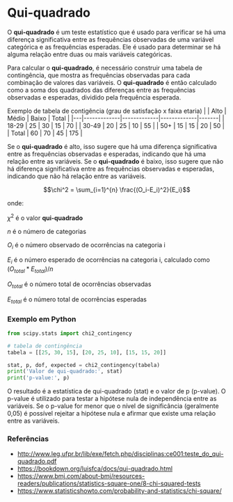 # Qui-quadrado

O **qui-quadrado** é um teste estatístico que é usado para verificar se há uma diferença significativa entre as frequências observadas de uma variável categórica e as frequências esperadas. Ele é usado para determinar se há alguma relação entre duas ou mais variáveis categóricas.

Para calcular o **qui-quadrado**, é necessário construir uma tabela de contingência, que mostra as frequências observadas para cada combinação de valores das variáveis. O **qui-quadrado** é então calculado como a soma dos quadrados das diferenças entre as frequências observadas e esperadas, dividido pela frequência esperada.


Exemplo de tabela de contigência (grau de satisfação x faixa etaria)
|   | Alto | Médio | Baixo | Total |
|---|-------------|-------------|-------------|-------|
| 18-29 | 25 | 30 | 15 | 70 |
| 30-49 | 20 | 25 | 10 | 55 |
| 50+ | 15 | 15 | 20 | 50 |
| Total | 60 | 70 | 45 | 175 |


Se o **qui-quadrado** é alto, isso sugere que há uma diferença significativa entre as frequências observadas e esperadas, indicando que há uma relação entre as variáveis. Se o **qui-quadrado** é baixo, isso sugere que não há diferença significativa entre as frequências observadas e esperadas, indicando que não há relação entre as variáveis.

$$\chi^2 = \sum_{i=1}^{n} \frac{(O_i-E_i)^2}{E_i}$$

onde:

$\chi^2$ é o valor **qui-quadrado**

$n$ é o número de categorias

$O_i$ é o número observado de ocorrências na categoria i

$E_i$ é o número esperado de ocorrências na categoria i, calculado como $(O_{total} * E_{total}) / n$

$O_{total}$ é o número total de ocorrências observadas

$E_{total}$ é o número total de ocorrências esperadas


### Exemplo em Python
```python
from scipy.stats import chi2_contingency

# tabela de contingência
tabela = [[25, 30, 15], [20, 25, 10], [15, 15, 20]]

stat, p, dof, expected = chi2_contingency(tabela)
print('Valor de qui-quadrado:', stat)
print('p-value:', p)
```

O resultado é a estatística de qui-quadrado (stat) e o valor de p (p-value). O p-value é utilizado para testar a hipótese nula de independência entre as variáveis.
Se o p-value for menor que o nível de significância (geralmente 0,05) é possível rejeitar a hipótese nula e afirmar que existe uma relação entre as variáveis.

### Referências
- http://www.leg.ufpr.br/lib/exe/fetch.php/disciplinas:ce001:teste_do_qui-quadrado.pdf
- https://bookdown.org/luisfca/docs/qui-quadrado.html
- https://www.bmj.com/about-bmj/resources-readers/publications/statistics-square-one/8-chi-squared-tests
- https://www.statisticshowto.com/probability-and-statistics/chi-square/